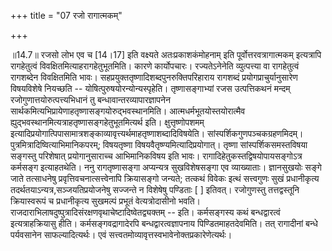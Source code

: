 +++
title = "07 रजो रागात्मकम्"

+++
  
  
॥14.7॥ रजसो लोभ एव च \[14।17\] इति वक्ष्यते अतःप्रकाशकंमोहनाम् इति
पूर्वोत्तरवत्रागात्मकम् इत्यत्रापि रागहेतुत्वं
विवक्षितमित्याहरागहेतुभूतमिति। कारणे कार्योपचारः। रज्यतेऽनेनेति
व्युत्पत्त्या वा रागहेतुत्वं रागशब्देन विवक्षितमिति भावः।
सहप्रयुक्ततृष्णादिशब्दपुनरुक्तिपरिहाराय रागशब्दं प्रयोगप्राचुर्यानुसारेण
विषयविशेषे नियच्छति -- योषित्पुरुषयोरन्योन्यस्पृहेति। तृष्णासङ्गाभ्यां
रजस उत्पत्तिकथनं मन्दम् रजोगुणात्तयोरुत्पत्त्यभिधानं तु
बन्धावान्तरव्यापारज्ञापनेन
सार्थकमित्यभिप्रायेणाहतृष्णासङ्गयोरुद्भवस्थानमिति।
आत्मधर्मभूतयोस्तयोरात्मैव
ह्युद्भवस्थानमित्यत्राहतृष्णासङ्गहेतुभूतमित्यर्थ इति। क्षुत्तृष्णोपशमम्
इत्यादिप्रयोगात्पिपासामात्रशङ्काव्यावृत्त्यर्थमाहतृष्णाशब्दादिविषयेति।
सांस्पर्शिकगुणपञ्चकग्रहणमिदम्। पुत्रमित्रादिष्वित्याभिमानिकपरम्;
विषयतृष्णा विषयवैतृष्ण्यमित्यादिप्रयोगात्। तृष्णा सांस्पर्शिकसमस्तविषया
सङ्गस्तु परिशेषात् प्रयोगानुसाराच्च आभिमानिकविषय इति भावः।
रागादिहेतुकस्तद्विषयोपायसङ्गोऽत्र कर्मसङ्ग इत्याहतथेति। ननु
रागतृष्णासङ्गा अप्यन्यत्र सुखविशेषसङ्गा एव व्याख्याताः। ज्ञानसुखयोः
सङ्गे जाते तत्साधनेषु प्रवृत्तिवचनात्सत्त्वेनापि क्रियासङ्गो जन्यते;
तत्कथं विवेकः इत्थं सत्त्वगुणः सुखं प्रधानीकृत्य
तदर्थतयाऽन्यत्र,सञ्जयतिप्रयोजनेषु सज्जन्ते न विशेषेषु पण्डिताः \[ \]
इतिवत्। रजोगुणस्तु तत्तद्वस्तूनि क्रियास्वरूपं च प्रधानीकृत्य सुखमल्पं
प्रभूतं वेत्यत्रोदासीनो भवति।
राजदाराभिलाषदुष्पुत्रादिसंरक्षणवृथाचेष्टादिष्वेतद्व्यक्तम् -- इति।
कर्मसङ्गस्य कथं बन्धद्वारत्वं इत्यत्राहक्रियासु हीति।
कर्मसङ्गवद्रागादेरपि बन्धद्वारत्वज्ञापनाय पिण्डितमाहतदेवमिति। तत्
रागादीनां बन्धे पर्यवसानेन साफल्यादित्यर्थः। एवं
सत्त्वतमोव्यावृत्तस्वभावेनोक्तप्रकारेणेत्यर्थः।  
  
